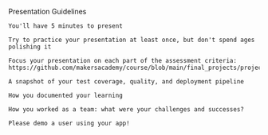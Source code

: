 Presentation Guidelines

    You'll have 5 minutes to present

    Try to practice your presentation at least once, but don't spend ages polishing it

    Focus your presentation on each part of the assessment criteria: 
    https://github.com/makersacademy/course/blob/main/final_projects/project_criteria.md
    
    A snapshot of your test coverage, quality, and deployment pipeline

    How you documented your learning

    How you worked as a team: what were your challenges and successes?

    Please demo a user using your app!
